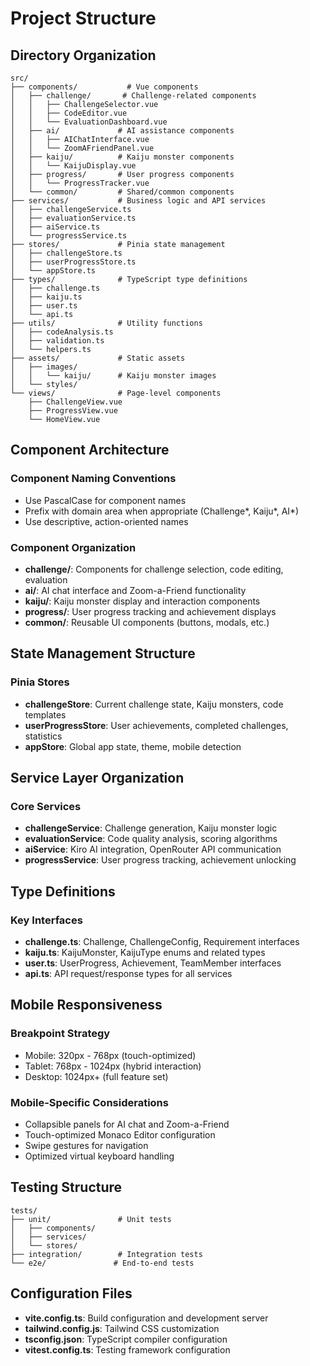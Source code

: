 # Project Structure

## Directory Organization

```
src/
├── components/           # Vue components
│   ├── challenge/       # Challenge-related components
│   │   ├── ChallengeSelector.vue
│   │   ├── CodeEditor.vue
│   │   └── EvaluationDashboard.vue
│   ├── ai/             # AI assistance components
│   │   ├── AIChatInterface.vue
│   │   └── ZoomAFriendPanel.vue
│   ├── kaiju/          # Kaiju monster components
│   │   └── KaijuDisplay.vue
│   ├── progress/       # User progress components
│   │   └── ProgressTracker.vue
│   └── common/         # Shared/common components
├── services/           # Business logic and API services
│   ├── challengeService.ts
│   ├── evaluationService.ts
│   ├── aiService.ts
│   └── progressService.ts
├── stores/             # Pinia state management
│   ├── challengeStore.ts
│   ├── userProgressStore.ts
│   └── appStore.ts
├── types/              # TypeScript type definitions
│   ├── challenge.ts
│   ├── kaiju.ts
│   ├── user.ts
│   └── api.ts
├── utils/              # Utility functions
│   ├── codeAnalysis.ts
│   ├── validation.ts
│   └── helpers.ts
├── assets/             # Static assets
│   ├── images/
│   │   └── kaiju/      # Kaiju monster images
│   └── styles/
└── views/              # Page-level components
    ├── ChallengeView.vue
    ├── ProgressView.vue
    └── HomeView.vue
```

## Component Architecture

### Component Naming Conventions
- Use PascalCase for component names
- Prefix with domain area when appropriate (Challenge*, Kaiju*, AI*)
- Use descriptive, action-oriented names

### Component Organization
- **challenge/**: Components for challenge selection, code editing, evaluation
- **ai/**: AI chat interface and Zoom-a-Friend functionality  
- **kaiju/**: Kaiju monster display and interaction components
- **progress/**: User progress tracking and achievement displays
- **common/**: Reusable UI components (buttons, modals, etc.)

## State Management Structure

### Pinia Stores
- **challengeStore**: Current challenge state, Kaiju monsters, code templates
- **userProgressStore**: User achievements, completed challenges, statistics
- **appStore**: Global app state, theme, mobile detection

## Service Layer Organization

### Core Services
- **challengeService**: Challenge generation, Kaiju monster logic
- **evaluationService**: Code quality analysis, scoring algorithms
- **aiService**: Kiro AI integration, OpenRouter API communication
- **progressService**: User progress tracking, achievement unlocking

## Type Definitions

### Key Interfaces
- **challenge.ts**: Challenge, ChallengeConfig, Requirement interfaces
- **kaiju.ts**: KaijuMonster, KaijuType enums and related types
- **user.ts**: UserProgress, Achievement, TeamMember interfaces
- **api.ts**: API request/response types for all services

## Mobile Responsiveness

### Breakpoint Strategy
- Mobile: 320px - 768px (touch-optimized)
- Tablet: 768px - 1024px (hybrid interaction)
- Desktop: 1024px+ (full feature set)

### Mobile-Specific Considerations
- Collapsible panels for AI chat and Zoom-a-Friend
- Touch-optimized Monaco Editor configuration
- Swipe gestures for navigation
- Optimized virtual keyboard handling

## Testing Structure

```
tests/
├── unit/               # Unit tests
│   ├── components/
│   ├── services/
│   └── stores/
├── integration/        # Integration tests
└── e2e/               # End-to-end tests
```

## Configuration Files

- **vite.config.ts**: Build configuration and development server
- **tailwind.config.js**: Tailwind CSS customization
- **tsconfig.json**: TypeScript compiler configuration
- **vitest.config.ts**: Testing framework configuration